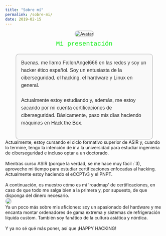 ```yaml
---
title: "Sobre mí"
permalink: /sobre-mi/
date: 2019-02-15
---
```


<div style="text-align: center;">
  <img src="https://404zzero.github.io/zzero.github.io//assets/images/avatar5.jpeg" alt="Avatar" style="max-width: 150px; border-radius: 15px; border: 2px solid #ccc;">
  <div class="matrix-text" style="margin-top: 10px;">
    Mi presentación
  </div>
  <div class="text-box" style="margin-top: 20px; text-align: left; padding: 15px; border: 2px solid #ccc; border-radius: 10px; background-color: #f9f9f9; width: 80%; max-width: 600px; margin-left: auto; margin-right: auto;">
    Buenas, me llamo FallenAngel666 en las redes y soy un hacker ético español. Soy un entusiasta de la ciberseguridad, el hacking, el hardware y Linux en general.
    <br>
    <br>
    Actualmente estoy estudiando y, además, me estoy sacando por mi cuenta certificaciones de ciberseguridad. Básicamente, paso mis días haciendo máquinas en <a href="https://app.hackthebox.com/users/1728618">Hack the Box</a>.
    <br>
    <br>
  </div>
</div>

<div>
  Actualmente, estoy cursando el ciclo formativo superior de ASIR y, cuando lo termine, tengo la intención de ir a la universidad para estudiar ingeniería de ciberseguridad e incluso optar a un doctorado.
  <br>
  <br>
  Mientras curso ASIR (porque la verdad, se me hace muy fácil :`3), aprovecho mi tiempo para estudiar certificaciones enfocadas al hacking. Actualmente estoy haciendo el eCCPTv3 y el PNPT.
  <br>
  <br>
  A continuación, os muestro cómo es mi 'roadmap' de certificaciones, en caso de que todo me salga bien a la primera y, por supuesto, de que disponga del dinero necesario.
</div>
<div>
  <img src="https://404zzero.github.io/zzero.github.io//assets/images/cert.png" style="max-width: 150px; border-radius: 15px; border: 2px solid #ccc;">
</div>
<div>
  Ya un poco más sobre mis aficiones: soy un apasionado del hardware y me encanta montar ordenadores de gama extrema y sistemas de refrigeración líquida custom. También soy fanático de la cultura asiática y nórdica.
  <br>
  <br>
  Y ya no sé qué más poner, así que ¡HAPPY HACKING!
</div>

<style>
  .matrix-text {
    color: #00ff00; /* Color base: verde Matrix */
    font-family: 'Courier New', Courier, monospace; /* Fuente monoespaciada */
    font-size: 20px; /* Tamaño del texto */
    animation: color-change 3s infinite; /* Animación infinita de cambio de color */
  }

  @keyframes color-change {
    0% { color: #00ff00; } /* Verde Matrix */
    25% { color: #9400d3; } /* Morado oscuro */
    50% { color: #dda0dd; } /* Lila */
    75% { color: #006400; } /* Verde oscuro */
    100% { color: #00ff00; } /* Vuelve al verde Matrix */
  }

  .text-box {
    font-family: 'Arial', sans-serif;
    font-size: 16px;
    color: #333; /* Color del texto */
    line-height: 1.5;
  }
</style>

